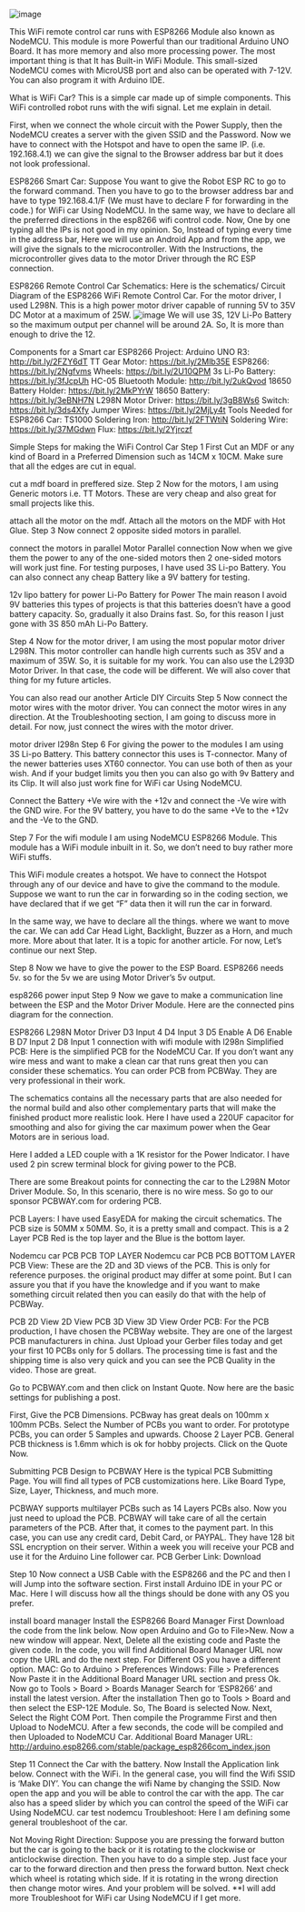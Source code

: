 ![image](https://github.com/user-attachments/assets/0b0d9f89-cd07-459f-a930-c893191ce07d)

This WiFi remote control car runs with ESP8266 Module also known as NodeMCU. This module is more Powerful than our traditional Arduino UNO Board. It has more memory and also more processing power. The most important thing is that It has Built-in WiFi Module. This small-sized NodeMCU comes with MicroUSB port and also can be operated with 7-12V. You can also program it with Arduino IDE.

What is WiFi Car?
This is a simple car made up of simple components. This WiFi controlled robot runs with the wifi signal. Let me explain in detail.

First, when we connect the whole circuit with the Power Supply, then the NodeMCU creates a server with the given SSID and the Password. Now we have to connect with the Hotspot and have to open the same IP. (i.e. 192.168.4.1) we can give the signal to the Browser address bar but it does not look professional.

ESP8266 Smart Car:
Suppose You want to give the Robot ESP RC to go to the forward command. Then you have to go to the browser address bar and have to type 192.168.4.1/F (We must have to declare F for forwarding in the code.) for WiFi car Using NodeMCU. In the same way, we have to declare all the preferred directions in the esp8266 wifi control code. Now, One by one typing all the IPs is not good in my opinion. So, Instead of typing every time in the address bar, Here we will use an Android App and from the app, we will give the signals to the microcontroller. With the Instructions, the microcontroller gives data to the motor Driver through the RC ESP connection.

ESP8266 Remote Control Car Schematics:
Here is the schematics/ Circuit Diagram of the ESP8266 WiFi Remote Control Car. For the motor driver, I used L298N. This is a high power motor driver capable of running 5V to 35V DC Motor at a maximum of 25W.
![image](https://github.com/user-attachments/assets/874a568e-6185-4ddc-a2aa-d3908fb7bdd0)
We will use 3S, 12V Li-Po Battery so the maximum output per channel will be around 2A. So, It is more than enough to drive the 12.

Components for a Smart car ESP8266 Project:
Arduino UNO R3: http://bit.ly/2FZY6dT
TT Gear Motor: https://bit.ly/2Mlb35E
ESP8266: https://bit.ly/2Ngfvms
Wheels: https://bit.ly/2U10QPM
3s Li-Po Battery: https://bit.ly/3fJcpUh
HC-05 Bluetooth Module: http://bit.ly/2ukQvod
18650 Battery Holder: https://bit.ly/2MkPYrW
18650 Battery: https://bit.ly/3eBNH7N
L298N Motor Driver: https://bit.ly/3gB8Ws6
Switch: https://bit.ly/3ds4Xfy
Jumper Wires: https://bit.ly/2MjLy4t
Tools Needed for ESP8266 Car:
TS1000 Soldering Iron: http://bit.ly/2FTWtiN
Soldering Wire: https://bit.ly/37MGdwn
Flux: https://bit.ly/2Yjrczf
 

Simple Steps for making the WiFi Control Car
Step 1
First Cut an MDF or any kind of Board in a Preferred Dimension such as 14CM x 10CM. Make sure that all the edges are cut in equal.

cut a mdf board in preffered size.
Step 2
Now for the motors, I am using Generic motors i.e. TT Motors. These are very cheap and also great for small projects like this.

attach all the motor on the mdf.
Attach all the motors on the MDF with Hot Glue.
Step 3
Now connect 2 opposite sided motors in parallel.

connect the motors in parallel 
Motor Parallel connection
Now when we give them the power to any of the one-sided motors then 2 one-sided motors will work just fine. For testing purposes, I have used 3S Li-po Battery. You can also connect any cheap Battery like a 9V battery for testing.

12v lipo battery for power
Li-Po Battery for Power
The main reason I avoid 9V batteries this types of projects is that this batteries doesn’t have a good battery capacity. So, gradually it also Drains fast. So, for this reason I just gone with 3S 850 mAh Li-Po Battery.

Step 4
Now for the motor driver, I am using the most popular motor driver L298N. This motor controller can handle high currents such as 35V and a maximum of 35W. So, it is suitable for my work. You can also use the L293D Motor Driver. In that case, the code will be different. We will also cover that thing for my future articles.

You can also read our another Article
DIY
Circuits
Step 5
Now connect the motor wires with the motor driver. You can connect the motor wires in any direction. At the Troubleshooting section, I am going to discuss more in detail. For now, just connect the wires with the motor driver.

motor driver l298n
Step 6
For giving the power to the modules I am using 3S Li-po Battery. This battery connector this uses is T-connector. Many of the newer batteries uses XT60 connector. You can use both of then as your wish. And if your budget limits you then you can also go with 9v Battery and its Clip. It will also just work fine for WiFi car Using NodeMCU.

Connect the Battery +Ve wire with the +12v and connect the -Ve wire with the GND wire. For the 9V battery, you have to do the same +Ve to the +12v and the -Ve to the GND.

Step 7
For the wifi module I am using NodeMCU ESP8266 Module. This module has a WiFi module inbuilt in it. So, we don’t need to buy rather more WiFi stuffs.

This WiFi module creates a hotspot. We have to connect the Hotspot through any of our device and have to give the command to the module. Suppose we want to run the car in forwarding so in the coding section, we have declared that if we get “F” data then it will run the car in forward.

In the same way, we have to declare all the things. where we want to move the car. We can add Car Head Light, Backlight, Buzzer as a Horn, and much more. More about that later. It is a topic for another article. For now, Let’s continue our next Step.

Step 8
Now we have to give the power to the ESP Board. ESP8266 needs 5v. so for the 5v we are using Motor Driver’s 5v output.

esp8266 power input
Step 9
Now we gave to make a communication line between the ESP and the Motor Driver Module. Here are the connected pins diagram for the connection.

ESP8266	L298N Motor Driver
D3	Input 4
D4	Input 3
D5	Enable A
D6	Enable B
D7	Input 2
D8	Input 1
connection with wifi module with l298n
Simplified PCB:
Here is the simplified PCB for the NodeMCU Car. If you don’t want any wire mess and want to make a clean car that runs great then you can consider these schematics. You can order PCB from PCBWay. They are very professional in their work.

The schematics contains all the necessary parts that are also needed for the normal build and also other complementary parts that will make the finished product more realistic look. Here I have used a 220UF capacitor for smoothing and also for giving the car maximum power when the Gear Motors are in serious load.


Here I added a LED couple with a 1K resistor for the Power Indicator. I have used 2 pin screw terminal block for giving power to the PCB.

There are some Breakout points for connecting the car to the L298N Motor Driver Module. So, In this scenario, there is no wire mess. So go to our sponsor PCBWAY.com for ordering PCB.

PCB Layers:
I have used EasyEDA for making the circuit schematics. The PCB size is 50MM x 50MM. So, it is a pretty small and compact. This is a 2 Layer PCB Red is the top layer and the Blue is the bottom layer.

Nodemcu car PCB
PCB TOP LAYER
Nodemcu car PCB
PCB BOTTOM LAYER
PCB View:
These are the 2D and 3D views of the PCB. This is only for reference purposes. the original product may differ at some point. But I can assure you that if you have the knowledge and if you want to make something circuit related then you can easily do that with the help of PCBWay.

PCB 2D View
2D View
PCB 3D View
3D View
Order PCB:
For the PCB production, I have chosen the PCBWay website. They are one of the largest PCB manufacturers in china. Just Upload your Gerber files today and get your first 10 PCBs only for 5 dollars. The processing time is fast and the shipping time is also very quick and you can see the PCB Quality in the video. Those are great.

Go to PCBWAY.com and then click on Instant Quote. Now here are the basic settings for publishing a post.

First, Give the PCB Dimensions. PCBway has great deals on 100mm x 100mm PCBs.
Select the Number of PCBs you want to order.
For prototype PCBs, you can order 5 Samples and upwards.
Choose 2 Layer PCB.
General PCB thickness is 1.6mm which is ok for hobby projects.
Click on the Quote Now.

Submitting PCB Design to PCBWAY
Here is the typical PCB Submitting Page. You will find all types of PCB customizations here. Like Board Type, Size, Layer, Thickness, and much more.

PCBWAY supports multilayer PCBs such as 14 Layers PCBs also.
Now you just need to upload the PCB. PCBWAY will take care of all the certain parameters of the PCB.
After that, it comes to the payment part. In this case, you can use any credit card, Debit Card, or PAYPAL. They have 128 bit SSL encryption on their server.
Within a week you will receive your PCB and use it for the Arduino Line follower car.
PCB Gerber Link: Download

Step 10
Now connect a USB Cable with the ESP8266 and the PC and then I will Jump into the software section. First install Arduino IDE in your PC or Mac. Here I will discuss how all the things should be done with any OS you prefer.

install board manager
Install the ESP8266 Board Manager
First Download the code from the link below. Now open Arduino and Go to File>New.
Now a new window will appear. Next, Delete all the existing code and Paste the given code.
In the code, you will find Additional Board Manager URL now copy the URL and do the next step. For Different OS you have a different option.
MAC: Go to Arduino > Preferences
Windows: Fille > Preferences
Now Paste it in the Additional Board Manager URL section and press Ok.
Now go to Tools > Board > Boards Manager
Search for ‘ESP8266‘ and install the latest version.
After the installation Then go to Tools > Board and then select the ESP-12E Module. So, The Board is selected Now.
Next, Select the Right COM Port.
Then compile the Programme First and then Upload to NodeMCU. After a few seconds, the code will be compiled and then Uploaded to NodeMCU Car.
Additional Board Manager URL: http://arduino.esp8266.com/stable/package_esp8266com_index.json

Step 11
Connect the Car with the battery.
Now Install the Application link below.
Connect with the WiFi. In the general case, you will find the Wifi SSID is ‘Make DIY’. You can change the wifi Name by changing the SSID.
Now open the app and you will be able to control the car with the app.
The car also has a speed slider by which you can control the speed of the WiFi car Using NodeMCU.
car test nodemcu
Troubleshoot:
Here I am defining some general troubleshoot of the car.

Not Moving Right Direction:
Suppose you are pressing the forward button but the car is going to the back or it is rotating to the clockwise or anticlockwise direction. Then you have to do a simple step.
Just face your car to the forward direction and then press the forward button.
Next check which wheel is rotating which side.
If it is rotating in the wrong direction then change motor wires. And your problem will be solved.
**I will add more Troubleshoot for WiFi car Using NodeMCU if I get more.
